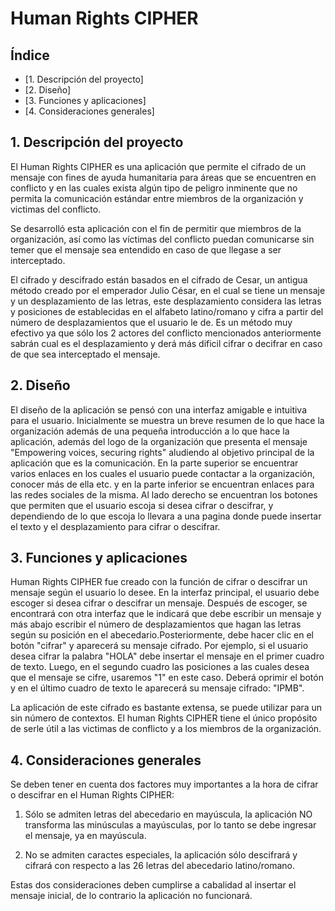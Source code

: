 # Human Rights CIPHER

## Índice

* [1. Descripción del proyecto]
* [2. Diseño]
* [3. Funciones y aplicaciones]
* [4. Consideraciones generales]


## 1. Descripción del proyecto

El Human Rights CIPHER es una aplicación que permite el cifrado de un mensaje con fines de ayuda humanitaria para áreas que se encuentren en conflicto y en las cuales exista algún tipo de peligro inminente que no permita la comunicación estándar entre miembros de la organización y victimas del conflicto. 

Se desarrolló esta aplicación con el fin de permitir que miembros de la organización, así como las víctimas del conflicto puedan comunicarse sin temer que el mensaje sea entendido en caso de que llegase a ser interceptado. 

El cifrado y descifrado están basados en el cifrado de Cesar, un antigua método creado por el emperador Julio César, en el cual se tiene un mensaje y un desplazamiento de las letras, este desplazamiento considera las letras y posiciones de establecidas en el alfabeto latino/romano y cifra a partir del número de desplazamientos que el usuario le de. Es un método muy efectivo ya que sólo los 2 actores del conflicto mencionados anteriormente sabrán cual es el desplazamiento y derá más dificil cifrar o decifrar en caso de que sea interceptado el mensaje.

## 2. Diseño

El diseño de la aplicación se pensó con una interfaz amigable e intuitiva para el usuario. Inicialmente se muestra un breve resumen de lo que hace la organización además de una pequeña introducción a lo que hace la aplicación, además del logo de la organización que presenta el mensaje "Empowering voices, securing rights" aludiendo al objetivo principal de la aplicación que es la comunicación. En la parte superior se encuentrar varios enlaces en los cuales el usuario puede contactar a la organización, conocer más de ella etc. y en la parte inferior se encuentran enlaces para las redes sociales de la misma. Al lado derecho se encuentran los botones que permiten que el usuario escoja si desea cifrar o descifrar, y dependiendo de lo que escoja lo llevara a una pagina donde puede insertar el texto y el desplazamiento para cifrar o descifrar.

## 3. Funciones y aplicaciones

Human Rights CIPHER fue creado con la función de cifrar o descifrar un mensaje según el usuario lo desee. En la interfaz principal, el usuario debe escoger si desea cifrar o descifrar un mensaje. Después de escoger, se encontrará con otra interfaz que le indicará que debe escribir un mensaje y más abajo escribir el número de desplazamientos que hagan las letras según su posición en el abecedario.Posteriormente, debe hacer clic en el botón "cifrar" y aparecerá su mensaje cifrado. Por ejemplo, si el usuario desea cifrar la palabra "HOLA" debe insertar el mensaje en el primer cuadro de texto. Luego, en el segundo cuadro las posiciones a las cuales desea que el mensaje se cifre, usaremos "1" en este caso. Deberá oprimir el botón y en el último cuadro de texto le aparecerá su mensaje cifrado: "IPMB".

La aplicación de este cifrado es bastante extensa, se puede utilizar para un sin número de contextos. El human Rights CIPHER tiene el único propósito de serle útil a las victimas de conflicto y a los miembros de la organización.


## 4. Consideraciones generales

Se deben tener en cuenta dos factores muy importantes a la hora de cifrar o descifrar en el Human Rights CIPHER:

1. Sólo se admiten letras del abecedario en mayúscula, la aplicación NO transforma las minúsculas a mayúsculas, por lo tanto se debe ingresar el mensaje, ya en mayúscula.

2. No se admiten caractes especiales, la aplicación sólo descifrará y cifrará con respecto a las 26 letras del abecedario latino/romano.

Estas dos consideraciones deben cumplirse a cabalidad al insertar el mensaje inicial, de lo contrario la aplicación no funcionará.








